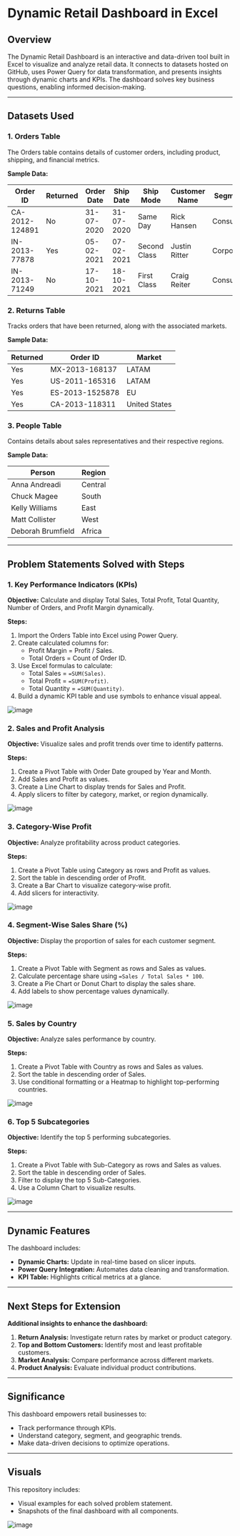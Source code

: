 # Dynamic Retail Dashboard in Excel

## Overview
The Dynamic Retail Dashboard is an interactive and data-driven tool built in Excel to visualize and analyze retail data. It connects to datasets hosted on GitHub, uses Power Query for data transformation, and presents insights through dynamic charts and KPIs. The dashboard solves key business questions, enabling informed decision-making.

---

## Datasets Used

### 1. Orders Table
The Orders table contains details of customer orders, including product, shipping, and financial metrics.

**Sample Data:**

| Order ID       | Returned | Order Date | Ship Date | Ship Mode     | Customer Name  | Segment     | Country       | Market | Sales   | Profit  | Discount |
|----------------|----------|------------|-----------|---------------|----------------|-------------|---------------|--------|---------|---------|----------|
| CA-2012-124891 | No       | 31-07-2020 | 31-07-2020 | Same Day      | Rick Hansen    | Consumer    | United States | US     | 2309.65 | 762.18  | 0        |
| IN-2013-77878  | Yes      | 05-02-2021 | 07-02-2021 | Second Class  | Justin Ritter  | Corporate   | Australia     | APAC   | 3709.40 | -288.77 | 0.1      |
| IN-2013-71249  | No       | 17-10-2021 | 18-10-2021 | First Class   | Craig Reiter   | Consumer    | Australia     | APAC   | 5175.17 | 919.97  | 0.1      |

### 2. Returns Table
Tracks orders that have been returned, along with the associated markets.

**Sample Data:**

| Returned | Order ID       | Market     |
|----------|----------------|------------|
| Yes      | MX-2013-168137 | LATAM      |
| Yes      | US-2011-165316 | LATAM      |
| Yes      | ES-2013-1525878| EU         |
| Yes      | CA-2013-118311 | United States |

### 3. People Table
Contains details about sales representatives and their respective regions.

**Sample Data:**

| Person           | Region      |
|------------------|-------------|
| Anna Andreadi    | Central     |
| Chuck Magee      | South       |
| Kelly Williams   | East        |
| Matt Collister   | West        |
| Deborah Brumfield| Africa      |

---

## Problem Statements Solved with Steps

### 1. Key Performance Indicators (KPIs)
**Objective:** Calculate and display Total Sales, Total Profit, Total Quantity, Number of Orders, and Profit Margin dynamically.

**Steps:**
1. Import the Orders Table into Excel using Power Query.
2. Create calculated columns for:
   - Profit Margin = Profit / Sales.
   - Total Orders = Count of Order ID.
3. Use Excel formulas to calculate:
   - Total Sales = `=SUM(Sales)`.
   - Total Profit = `=SUM(Profit)`.
   - Total Quantity = `=SUM(Quantity)`.
4. Build a dynamic KPI table and use symbols to enhance visual appeal.

![image](https://github.com/user-attachments/assets/5cbea6c3-4715-4925-a59e-c4fa532a05b7)


### 2. Sales and Profit Analysis
**Objective:** Visualize sales and profit trends over time to identify patterns.

**Steps:**
1. Create a Pivot Table with Order Date grouped by Year and Month.
2. Add Sales and Profit as values.
3. Create a Line Chart to display trends for Sales and Profit.
4. Apply slicers to filter by category, market, or region dynamically.

![image](https://github.com/user-attachments/assets/7e8bba81-ac9f-4c2f-9a1f-2bc85321a773)


### 3. Category-Wise Profit
**Objective:** Analyze profitability across product categories.

**Steps:**
1. Create a Pivot Table using Category as rows and Profit as values.
2. Sort the table in descending order of Profit.
3. Create a Bar Chart to visualize category-wise profit.
4. Add slicers for interactivity.

![image](https://github.com/user-attachments/assets/334c1175-9496-4855-ad9b-93f76d41a23f)


### 4. Segment-Wise Sales Share (%)
**Objective:** Display the proportion of sales for each customer segment.

**Steps:**
1. Create a Pivot Table with Segment as rows and Sales as values.
2. Calculate percentage share using `=Sales / Total Sales * 100`.
3. Create a Pie Chart or Donut Chart to display the sales share.
4. Add labels to show percentage values dynamically.

![image](https://github.com/user-attachments/assets/5917c6c3-9a0a-42c3-aad5-38dc3e168ca7)


### 5. Sales by Country
**Objective:** Analyze sales performance by country.

**Steps:**
1. Create a Pivot Table with Country as rows and Sales as values.
2. Sort the table in descending order of Sales.
3. Use conditional formatting or a Heatmap to highlight top-performing countries.

![image](https://github.com/user-attachments/assets/e97bab63-1e74-434c-8956-06e12559a39f)


### 6. Top 5 Subcategories
**Objective:** Identify the top 5 performing subcategories.

**Steps:**
1. Create a Pivot Table with Sub-Category as rows and Sales as values.
2. Sort the table in descending order of Sales.
3. Filter to display the top 5 Sub-Categories.
4. Use a Column Chart to visualize results.

![image](https://github.com/user-attachments/assets/98d9f2d8-10ed-4767-bc11-f516b1775ecb)


---

## Dynamic Features
The dashboard includes:
- **Dynamic Charts:** Update in real-time based on slicer inputs.
- **Power Query Integration:** Automates data cleaning and transformation.
- **KPI Table:** Highlights critical metrics at a glance.

---

## Next Steps for Extension
**Additional insights to enhance the dashboard:**
1. **Return Analysis:** Investigate return rates by market or product category.
2. **Top and Bottom Customers:** Identify most and least profitable customers.
3. **Market Analysis:** Compare performance across different markets.
4. **Product Analysis:** Evaluate individual product contributions.

---

## Significance
This dashboard empowers retail businesses to:
- Track performance through KPIs.
- Understand category, segment, and geographic trends.
- Make data-driven decisions to optimize operations.

---

## Visuals
This repository includes:
- Visual examples for each solved problem statement.
- Snapshots of the final dashboard with all components.

![image](https://github.com/user-attachments/assets/513d1829-af5d-496e-af80-e8869ca1d6f8)


